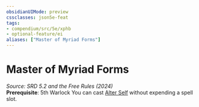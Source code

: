 ```yaml
---
obsidianUIMode: preview
cssclasses: json5e-feat
tags:
- compendium/src/5e/xphb
- optional-feature/ei
aliases: ["Master of Myriad Forms"]
---
```

# Master of Myriad Forms
*Source: SRD 5.2 and the Free Rules (2024)*  
**Prerequisite**: 5th Warlock
You can cast [Alter Self](compendium/spells/alter-self-xphb.md) without expending a spell slot.